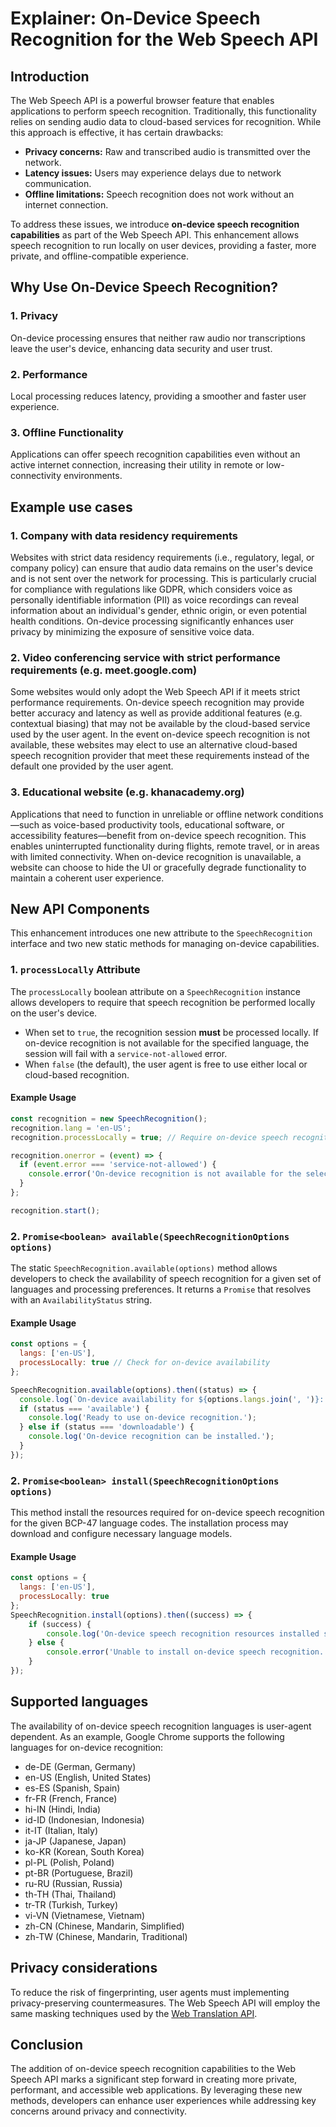 # Explainer: On-Device Speech Recognition for the Web Speech API

## Introduction

The Web Speech API is a powerful browser feature that enables applications to perform speech recognition. Traditionally, this functionality relies on sending audio data to cloud-based services for recognition. While this approach is effective, it has certain drawbacks:

- **Privacy concerns:** Raw and transcribed audio is transmitted over the network.
- **Latency issues:** Users may experience delays due to network communication.
- **Offline limitations:** Speech recognition does not work without an internet connection.

To address these issues, we introduce **on-device speech recognition capabilities** as part of the Web Speech API. This enhancement allows speech recognition to run locally on user devices, providing a faster, more private, and offline-compatible experience.

## Why Use On-Device Speech Recognition?

### 1. **Privacy**
On-device processing ensures that neither raw audio nor transcriptions leave the user's device, enhancing data security and user trust.

### 2. **Performance**
Local processing reduces latency, providing a smoother and faster user experience.

### 3. **Offline Functionality**
Applications can offer speech recognition capabilities even without an active internet connection, increasing their utility in remote or low-connectivity environments.

## Example use cases
### 1. Company with data residency requirements
Websites with strict data residency requirements (i.e., regulatory, legal, or company policy) can ensure that audio data remains on the user's device and is not sent over the network for processing. This is particularly crucial for compliance with regulations like GDPR, which considers voice as personally identifiable information (PII) as voice recordings can reveal information about an individual's gender, ethnic origin, or even potential health conditions. On-device processing significantly enhances user privacy by minimizing the exposure of sensitive voice data.

### 2. Video conferencing service with strict performance requirements (e.g. meet.google.com)
Some websites would only adopt the Web Speech API if it meets strict performance requirements. On-device speech recognition may provide better accuracy and latency as well as provide additional features (e.g. contextual biasing) that may not be available by the cloud-based service used by the user agent. In the event on-device speech recognition is not available, these websites may elect to use an alternative cloud-based speech recognition provider that meet these requirements instead of the default one provided by the user agent.

### 3. Educational website (e.g. khanacademy.org)
Applications that need to function in unreliable or offline network conditions—such as voice-based productivity tools, educational software, or accessibility features—benefit from on-device speech recognition. This enables uninterrupted functionality during flights, remote travel, or in areas with limited connectivity. When on-device recognition is unavailable, a website can choose to hide the UI or gracefully degrade functionality to maintain a coherent user experience.

## New API Components

This enhancement introduces one new attribute to the `SpeechRecognition` interface and two new static methods for managing on-device capabilities.

### 1. `processLocally` Attribute
The `processLocally` boolean attribute on a `SpeechRecognition` instance allows developers to require that speech recognition be performed locally on the user's device.

- When set to `true`, the recognition session **must** be processed locally. If on-device recognition is not available for the specified language, the session will fail with a `service-not-allowed` error.
- When `false` (the default), the user agent is free to use either local or cloud-based recognition.

#### Example Usage
```javascript
const recognition = new SpeechRecognition();
recognition.lang = 'en-US';
recognition.processLocally = true; // Require on-device speech recognition.

recognition.onerror = (event) => {
  if (event.error === 'service-not-allowed') {
    console.error('On-device recognition is not available for the selected language, or the request was denied.');
  }
};

recognition.start();
```

### 2. `Promise<boolean> available(SpeechRecognitionOptions options)`
The static `SpeechRecognition.available(options)` method allows developers to check the availability of speech recognition for a given set of languages and processing preferences. It returns a `Promise` that resolves with an `AvailabilityStatus` string.

#### Example Usage
```javascript
const options = {
  langs: ['en-US'],
  processLocally: true // Check for on-device availability
};

SpeechRecognition.available(options).then((status) => {
  console.log(`On-device availability for ${options.langs.join(', ')}: ${status}`);
  if (status === 'available') {
    console.log('Ready to use on-device recognition.');
  } else if (status === 'downloadable') {
    console.log('On-device recognition can be installed.');
  }
});
```

### 2. `Promise<boolean> install(SpeechRecognitionOptions options)`
This method install the resources required for on-device speech recognition for the given BCP-47 language codes. The installation process may download and configure necessary language models.

#### Example Usage
```javascript
const options = {
  langs: ['en-US'],
  processLocally: true
};
SpeechRecognition.install(options).then((success) => {
    if (success) {
        console.log('On-device speech recognition resources installed successfully.');
    } else {
        console.error('Unable to install on-device speech recognition.');
    }
});
```

## Supported languages
The availability of on-device speech recognition languages is user-agent dependent. As an example, Google Chrome supports the following languages for on-device recognition:
* de-DE (German, Germany)
* en-US (English, United States)
* es-ES (Spanish, Spain)
* fr-FR (French, France)
* hi-IN (Hindi, India)
* id-ID (Indonesian, Indonesia)
* it-IT (Italian, Italy)
* ja-JP (Japanese, Japan)
* ko-KR (Korean, South Korea)
* pl-PL (Polish, Poland)
* pt-BR (Portuguese, Brazil)
* ru-RU (Russian, Russia)
* th-TH (Thai, Thailand)
* tr-TR (Turkish, Turkey)
* vi-VN (Vietnamese, Vietnam)
* zh-CN (Chinese, Mandarin, Simplified)
* zh-TW (Chinese, Mandarin, Traditional)

## Privacy considerations
To reduce the risk of fingerprinting, user agents must implementing privacy-preserving countermeasures. The Web Speech API will employ the same masking techniques used by the [Web Translation API](https://github.com/webmachinelearning/writing-assistance-apis/pull/47).

## Conclusion
The addition of on-device speech recognition capabilities to the Web Speech API marks a significant step forward in creating more private, performant, and accessible web applications. By leveraging these new methods, developers can enhance user experiences while addressing key concerns around privacy and connectivity.